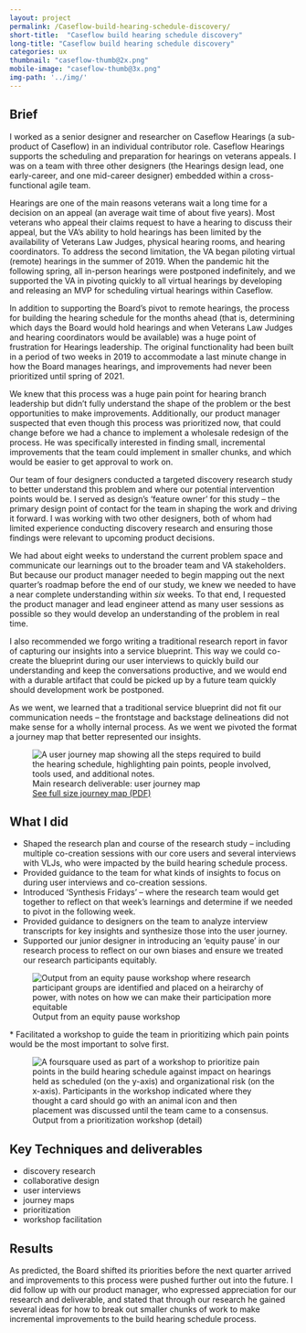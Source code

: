 ```yaml
---
layout: project
permalink: /Caseflow-build-hearing-schedule-discovery/
short-title:  "Caseflow build hearing schedule discovery"
long-title: "Caseflow build hearing schedule discovery"
categories: ux
thumbnail: "caseflow-thumb@2x.png"
mobile-image: "caseflow-thumb@3x.png"
img-path: '../img/'
---
```


## Brief ##

I worked as a senior designer and researcher on Caseflow Hearings (a sub-product of Caseflow) in an individual contributor role. Caseflow Hearings supports the scheduling and preparation for hearings on veterans appeals. I was on a team with three other designers (the Hearings design lead, one early-career, and one mid-career designer) embedded within a cross-functional agile team.

Hearings are one of the main reasons veterans wait a long time for a decision on an appeal (an average wait time of about five years). Most veterans who appeal their claims request to have a hearing to discuss their appeal, but the VA’s ability to hold hearings has been limited by the availability of Veterans Law Judges, physical hearing rooms, and hearing coordinators. To address the second limitation, the VA began piloting virtual (remote) hearings in the summer of 2019. When the pandemic hit the following spring, all in-person hearings were postponed indefinitely, and we supported the VA in pivoting quickly to all virtual hearings by developing and releasing an MVP for scheduling virtual hearings within Caseflow.

In addition to supporting the Board’s pivot to remote hearings, the process for building the hearing schedule for the months ahead (that is, determining which days the Board would hold hearings and when Veterans Law Judges and hearing coordinators would be available) was a huge point of frustration for Hearings leadership. The original functionality had been built in a period of two weeks in 2019 to accommodate a last minute change in how the Board manages hearings, and improvements had never been prioritized until spring of 2021.

We knew that this process was a huge pain point for hearing branch leadership but didn’t fully understand the shape of the problem or the best opportunities to make improvements. Additionally, our product manager suspected that even though this process was prioritized now, that could change before we had a chance to implement a wholesale redesign of the process. He was specifically interested in finding small, incremental improvements that the team could implement in smaller chunks, and which would be easier to get approval to work on.

Our team of four designers conducted a targeted discovery research study to better understand this problem and where our potential intervention points would be. I served as design’s ‘feature owner’ for this study – the primary design point of contact for the team in shaping the work and driving it forward. I was working with two other designers, both of whom had limited experience conducting discovery research and ensuring those findings were relevant to upcoming product decisions.

We had about eight weeks to understand the current problem space and communicate our learnings out to the broader team and VA stakeholders. But because our product manager needed to begin mapping out the next quarter’s roadmap before the end of our study, we knew we needed to have a near complete understanding within <i>six</i> weeks. To that end, I requested the product manager and lead engineer attend as many user sessions as possible so they would develop an understanding of the problem in real time.

I also recommended we forgo writing a traditional research report in favor of capturing our insights into a service blueprint. This way we could co-create the blueprint during our user interviews to quickly build our understanding and keep the conversations productive, and we would end with a durable artifact that could be picked up by a future team quickly should development work be postponed.

As we went, we learned that a traditional service blueprint did not fit our communication needs  – the frontstage and backstage delineations did not make sense for a wholly internal process. As we went we pivoted the format a journey map that better represented our insights.

<figure>
	<img src="{{ page.img-path }}/BuildHearingSched-workflow@2x.png" alt="A user journey map showing all the steps required to build the hearing schedule, highlighting pain points, people involved, tools used, and additional notes." />
	<figcaption>Main research deliverable: user journey map
	</figcaption>
	<a href="{{ page.img-path }}/BuildHearingSched-workflow-fullsize.png">See full size journey map (PDF)</a>
</figure>

## What I did ##

* Shaped the research plan and course of the research study – including multiple co-creation sessions with our core users and several interviews with VLJs, who were impacted by the build hearing schedule process.
* Provided guidance to the team for what kinds of insights to focus on during user interviews and co-creation sessions.
* Introduced ‘Synthesis Fridays’ – where the research team  would get together to reflect on that week’s learnings and determine if we needed to pivot in the following week.
* Provided guidance to designers on the team to analyze interview transcripts for key insights and synthesize those into the user journey.
* Supported our junior designer in introducing an ‘equity pause’ in our research process to reflect on our own biases and ensure we treated our research participants equitably.
<figure>
	<img src="{{ page.img-path }}/BuildHearingSched-equity@2x.png" alt="Output from an equity pause workshop where research participant groups are identified and placed on a heirarchy of power, with notes on how we can make their participation more equitable"/>
	<figcaption>Output from an equity pause workshop
	</figcaption>
</figure>
* Facilitated a workshop to guide the team in prioritizing which pain points would be the most important to solve first.
<figure>
	<img src="{{ page.img-path }}/BuildHearingSched-priortization@2x.png" alt="A foursquare used as part of a workshop to prioritize pain points in the build hearing schedule against impact on hearings held as scheduled (on the y-axis) and organizational risk (on the x-axis). Participants in the workshop indicated where they thought a card should go with an animal icon and then placement was discussed until the team came to a consensus."/>
	<figcaption>Output from a prioritization workshop (detail)</figcaption>
</figure>

## Key Techniques and deliverables ##
<ul class="skill-pills">
<li>discovery research</li>
<li>collaborative design</li>
<li>user interviews</li>
<li>journey maps</li>
<li>prioritization</li>
<li>workshop facilitation</li>
</ul>

## Results ##
As predicted, the Board shifted its priorities before the next quarter arrived and improvements to this process were pushed further out into the future. I did follow up with our product manager, who expressed appreciation for our research and deliverable, and stated that through our research he gained several ideas for how to break out smaller chunks of work to make incremental improvements to the build hearing schedule process.

